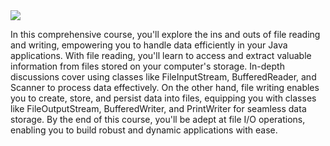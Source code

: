 <img src="https://shorturl.at/bgnx4">


In this comprehensive course, you'll explore the ins and outs of file reading and writing, empowering you to handle data efficiently in your Java applications. With file reading, you'll learn to access and extract valuable information from files stored on your computer's storage. In-depth discussions cover using classes like FileInputStream, BufferedReader, and Scanner to process data effectively. On the other hand, file writing enables you to create, store, and persist data into files, equipping you with classes like FileOutputStream, BufferedWriter, and PrintWriter for seamless data storage. By the end of this course, you'll be adept at file I/O operations, enabling you to build robust and dynamic applications with ease.

